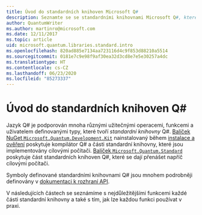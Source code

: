 ```yaml
---
title: Úvod do standardních knihoven Microsoft Q#
description: Seznamte se se standardními knihovnami Microsoft Q#, které definují operace, funkce a datové typy používané v kvantových programech.
author: QuantumWriter
ms.author: martinro@microsoft.com
ms.date: 12/11/2017
ms.topic: article
uid: microsoft.quantum.libraries.standard.intro
ms.openlocfilehash: 820ad885e7134aa723116d4c9f853d88210a5514
ms.sourcegitcommit: 0181e7c9e98f9af30ea32d3cd8e7e5e30257a4dc
ms.translationtype: HT
ms.contentlocale: cs-CZ
ms.lasthandoff: 06/23/2020
ms.locfileid: "85273337"
---
```

# <a name="introduction-to-the-q-standard-libraries"></a>Úvod do standardních knihoven Q# #

Jazyk Q# je podporován mnoha různými užitečnými operacemi, funkcemi a uživatelem definovanými typy, které tvoří *standardní knihovny* Q#.
[Balíček NuGet `Microsoft.Quantum.Development.Kit`](https://www.nuget.org/packages/microsoft.quantum.development.kit) nainstalovaný během [instalace a ověření](xref:microsoft.quantum.install) poskytuje kompilátor Q# a části standardní knihovny, které jsou implementovány cílovými počítači.
[Balíček `Microsoft.Quantum.Standard`](https://www.nuget.org/packages/microsoft.quantum.standard) poskytuje část standardních knihoven Q#, které se dají přenášet napříč cílovými počítači.

Symboly definované standardními knihovnami Q# jsou mnohem podrobněji definovány v [dokumentaci k rozhraní API](xref:microsoft.quantum.standardlibsintro).

V následujících částech se seznámíme s nejdůležitějšími funkcemi každé části standardní knihovny a také s tím, jak lze každou funkci používat v praxi.

